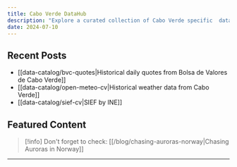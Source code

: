 ```yaml
---
title: Cabo Verde DataHub
description: "Explore a curated collection of Cabo Verde specific  datasets."
date: 2024-07-10
---
```


## Recent Posts

- [[data-catalog/bvc-quotes|Historical daily quotes from Bolsa de Valores de Cabo Verde]]
- [[data-catalog/open-meteo-cv|Historical weather data from Cabo Verde]]
- [[data-catalog/sief-cv|SIEF by INE]]

## Featured Content

> [!info] Don't forget to check:
> [[/blog/chasing-auroras-norway|Chasing Auroras in Norway]]

---



